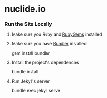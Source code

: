 # nuclide.io

### Run the Site Locally

1. Make sure you Ruby and [RubyGems](https://rubygems.org/) installed
2. Make sure you have [Bundler](http://bundler.io/) installed

      gem install bundler
3. Install the project's dependencies

      bundle install
4. Run Jekyll's server

      bundle exec jekyll serve
